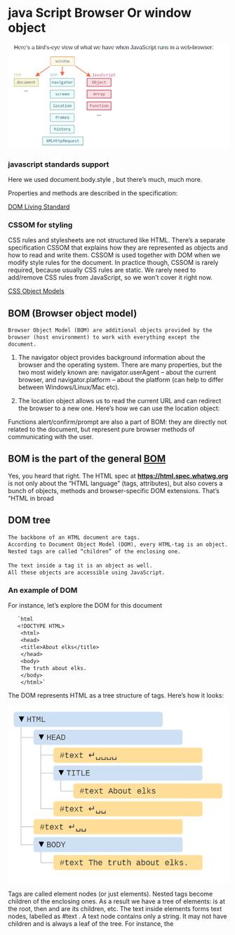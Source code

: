 # java Script  Browser Or window object

![Browser object ](./images/browserObject.png)

### javascript standards support

Here we used document.body.style , but there’s much, much more.

Properties and methods are described in the specification:

[DOM Living Standard](https://dom.spec.whatwg.org/)
### CSSOM for styling
CSS rules and stylesheets are not structured like HTML. There’s a separate
specification CSSOM that explains how they are represented as objects and how to read and write them.
CSSOM is used together with DOM when we modify style rules for the
document. In practice though, CSSOM is rarely required, because usually
CSS rules are static. We rarely need to add/remove CSS rules from
JavaScript, so we won’t cover it right now.

[CSS Object Models](https://www.w3.org/TR/cssom-1/)


## BOM (Browser object model)
    Browser Object Model (BOM) are additional objects provided by the browser (host environment) to work with everything except the document.

  1.  The navigator  object provides background information about the browser
and the operating system. There are many properties, but the two most widely
known are: navigator.userAgent – about the current browser, and
navigator.platform – about the platform (can help to differ between
Windows/Linux/Mac etc).

2. The location  object allows us to read the current URL and can redirect the
browser to a new one.
Here’s how we can use the location object:



Functions alert/confirm/prompt are also a part of BOM: they are directly
not related to the document, but represent pure browser methods of
communicating with the user.



## BOM is the part of the general [BOM](https://html.spec.whatwg.org/)

Yes, you heard that right. The HTML spec at <b> https://html.spec.whatwg.org </b>  is
not only about the “HTML language” (tags, attributes), but also covers a bunch of
objects, methods and browser-specific DOM extensions. That’s “HTML in broad


## DOM tree 
    The backbone of an HTML document are tags.
    According to Document Object Model (DOM), every HTML-tag is an object.
    Nested tags are called “children” of the enclosing one.

    The text inside a tag it is an object as well.
    All these objects are accessible using JavaScript.

   ### An example of DOM
   For instance, let’s explore the DOM for this document
    
       `html
       <!DOCTYPE HTML>
        <html>
        <head>
        <title>About elks</title>
        </head>
        <body>
        The truth about elks.
        </body>
        </html>`


The DOM represents HTML as a tree structure of tags. Here’s how it looks:

![DOM Tree ](./images/domTree.png)


Tags are called element nodes (or just elements). Nested tags become children of
the enclosing ones. As a result we have a tree of elements: <html> is at the
root, then <head> and <body> are its children, etc.
The text inside elements forms text nodes, labelled as #text . A text node
contains only a string. It may not have children and is always a leaf of the tree.
For instance, the <title> tag has the text "About elks"

Please note the special characters in text nodes:
    a newline: ↵ (in JavaScript known as \n )
    a space: ␣



## Autocorrection
    If the browser encounters malformed HTML, it automatically corrects it when making DOM.
    For instance, the top tag is always <html> . Even if it doesn’t exist in the document – it will exist in the DOM, the browser will create it. The same goes for <body> .
    As an example, if the HTML file is a single word "Hello" , the browser will wrap it into <html> and <body> , add the required <head> , and the DOM will be:

![Auto corrections](./images/autocorection.png)
    While generating the DOM, browsers automatically process errors in the document, close tags and so on. Such an document with unclosed tags:

    ```HtML

        <p>Hello
        <li>Mom
        <li>and
        <li>Dad
    ```
    Will become a normal DOM, as the browser reads tags and restores the missing parts:
![Restore DOM](./images/restoreDome.png)